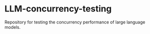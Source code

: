 # LLM-concurrency-testing
Repository for testing the concurrency performance of large language models.  
